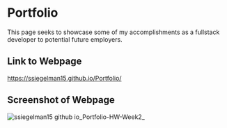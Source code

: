 # Portfolio

This page seeks to showcase some of my accomplishments as a fullstack developer to potential future employers.

## Link to Webpage

https://ssiegelman15.github.io/Portfolio/

## Screenshot of Webpage

![ssiegelman15 github io_Portfolio-HW-Week2_](https://user-images.githubusercontent.com/70458726/156772982-29045ad3-6442-4973-bf2d-276a5f8f0c13.png)
